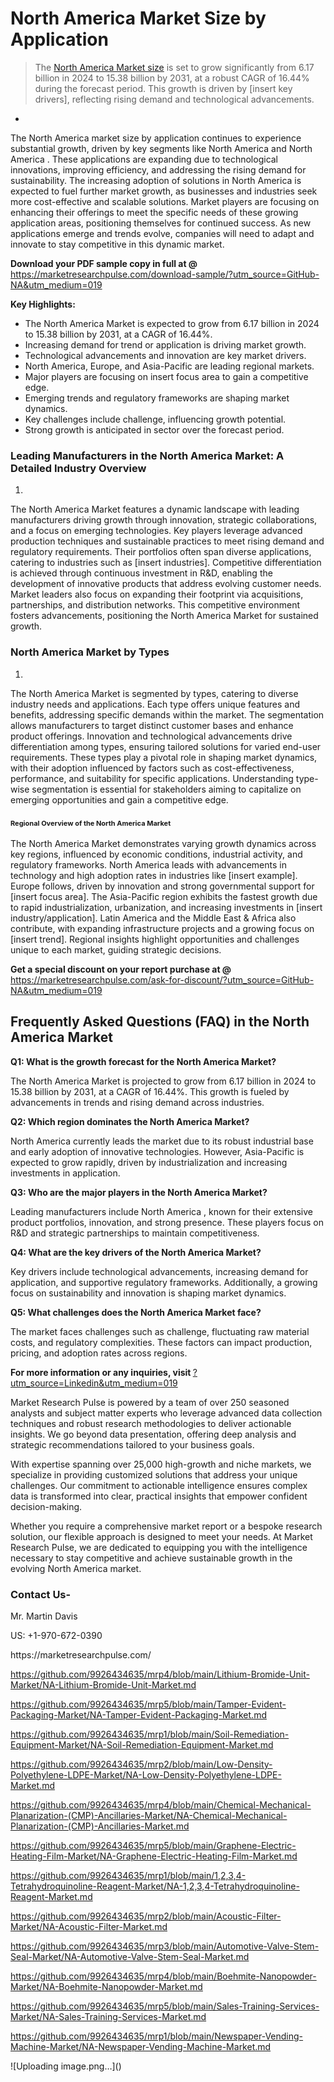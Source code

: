 <h1>North America  Market&nbsp;Size by Application</h1><blockquote><p>The <a href="https://marketresearchpulse.com/download-sample/?utm_source=GitHub-NA&amp;utm_medium=019">North America  Market size</a> is set to grow significantly from 6.17 billion in 2024 to 15.38 billion by 2031, at a robust CAGR of 16.44% during the forecast period. This growth is driven by [insert key drivers], reflecting rising demand and technological advancements.</p></blockquote><ul><li></li></ul><p>The North America  market size by application continues to experience substantial growth, driven by key segments like North America  and North America . These applications are expanding due to technological innovations, improving efficiency, and addressing the rising demand for sustainability. The increasing adoption of solutions in North America  is expected to fuel further market growth, as businesses and industries seek more cost-effective and scalable solutions. Market players are focusing on enhancing their offerings to meet the specific needs of these growing application areas, positioning themselves for continued success. As new applications emerge and trends evolve, companies will need to adapt and innovate to stay competitive in this dynamic market.</p><p><strong>Download your PDF sample copy in full at @ </strong><a href="https://marketresearchpulse.com/download-sample/?utm_source=GitHub-NA&amp;utm_medium=019">https://marketresearchpulse.com/download-sample/?utm_source=GitHub-NA&amp;utm_medium=019</a></p><p><strong>Key Highlights: </strong></p><ul><li>The North America  Market is expected to grow from 6.17 billion in 2024 to 15.38 billion by 2031, at a CAGR of 16.44%.</li><li>Increasing demand for trend or application is driving market growth.</li><li>Technological advancements and innovation are key market drivers.</li><li>North America, Europe, and Asia-Pacific are leading regional markets.</li><li>Major players are focusing on insert focus area to gain a competitive edge.</li><li>Emerging trends and regulatory frameworks are shaping market dynamics.</li><li>Key challenges include challenge, influencing growth potential.</li><li>Strong growth is anticipated in sector over the forecast period.</li></ul><h3>Leading Manufacturers in the North America  Market: A Detailed Industry Overview</h3><ol><li></li></ol><div class="flex max-w-full flex-col flex-grow"><div class="min-h-8 text-message flex w-full flex-col items-end gap-2 whitespace-normal break-words [.text-message+&amp;]:mt-5" dir="auto" data-message-author-role="assistant" data-message-id="fd8432e4-4910-450d-b182-61b7bfb0a01f" data-message-model-slug="gpt-4o"><div class="flex w-full flex-col gap-1 empty:hidden first:pt-[3px]"><div class="markdown prose w-full break-words dark:prose-invert light"><p>The North America  Market features a dynamic landscape with leading manufacturers driving growth through innovation, strategic collaborations, and a focus on emerging technologies. Key players leverage advanced production techniques and sustainable practices to meet rising demand and regulatory requirements. Their portfolios often span diverse applications, catering to industries such as [insert industries]. Competitive differentiation is achieved through continuous investment in R&amp;D, enabling the development of innovative products that address evolving customer needs. Market leaders also focus on expanding their footprint via acquisitions, partnerships, and distribution networks. This competitive environment fosters advancements, positioning the North America  Market for sustained growth.</p></div></div></div></div><h3>North America  Market by Types</h3><ol><li></li></ol><div class="flex max-w-full flex-col flex-grow"><div class="min-h-8 text-message flex w-full flex-col items-end gap-2 whitespace-normal break-words [.text-message+&amp;]:mt-5" dir="auto" data-message-author-role="assistant" data-message-id="084470be-0bb7-4664-bddf-5156b4f41249" data-message-model-slug="gpt-4o-mini"><div class="flex w-full flex-col gap-1 empty:hidden first:pt-[3px]"><div class="markdown prose w-full break-words dark:prose-invert light"><p>The North America  Market is segmented by types, catering to diverse industry needs and applications. Each type offers unique features and benefits, addressing specific demands within the market. The segmentation allows manufacturers to target distinct customer bases and enhance product offerings. Innovation and technological advancements drive differentiation among types, ensuring tailored solutions for varied end-user requirements. These types play a pivotal role in shaping market dynamics, with their adoption influenced by factors such as cost-effectiveness, performance, and suitability for specific applications. Understanding type-wise segmentation is essential for stakeholders aiming to capitalize on emerging opportunities and gain a competitive edge.</p></div></div></div></div><h3><span style="font-size: 11px;">Regional Overview of the North America  Market</span></h3><div class="flex max-w-full flex-col flex-grow"><div class="min-h-8 text-message flex w-full flex-col items-end gap-2 whitespace-normal break-words [.text-message+&amp;]:mt-5" dir="auto" data-message-author-role="assistant" data-message-id="e9038762-ce64-4e30-91c9-9bd413514231" data-message-model-slug="gpt-4o-mini"><div class="flex w-full flex-col gap-1 empty:hidden first:pt-[3px]"><div class="markdown prose w-full break-words dark:prose-invert light"><p>The North America  Market demonstrates varying growth dynamics across key regions, influenced by economic conditions, industrial activity, and regulatory frameworks. North America leads with advancements in technology and high adoption rates in industries like [insert example]. Europe follows, driven by innovation and strong governmental support for [insert focus area]. The Asia-Pacific region exhibits the fastest growth due to rapid industrialization, urbanization, and increasing investments in [insert industry/application]. Latin America and the Middle East &amp; Africa also contribute, with expanding infrastructure projects and a growing focus on [insert trend]. Regional insights highlight opportunities and challenges unique to each market, guiding strategic decisions.</p></div></div></div></div><p><strong>Get a special discount on your report purchase at @ </strong><a href="https://marketresearchpulse.com/ask-for-discount/?utm_source=GitHub-NA&amp;utm_medium=019">https://marketresearchpulse.com/ask-for-discount/?utm_source=GitHub-NA&amp;utm_medium=019</a></p><h2>Frequently Asked Questions (FAQ) in the North America  Market</h2><p><strong>Q1: What is the growth forecast for the North America  Market?</strong></p><p>The North America  Market is projected to grow from 6.17 billion in 2024 to 15.38 billion by 2031, at a CAGR of 16.44%. This growth is fueled by advancements in trends and rising demand across industries.</p><p><strong>Q2: Which region dominates the North America  Market?</strong></p><p>North America currently leads the market due to its robust industrial base and early adoption of innovative technologies. However, Asia-Pacific is expected to grow rapidly, driven by industrialization and increasing investments in application.</p><p><strong>Q3: Who are the major players in the North America  Market?</strong></p><p>Leading manufacturers include North America , known for their extensive product portfolios, innovation, and strong presence. These players focus on R&amp;D and strategic partnerships to maintain competitiveness.</p><p><strong>Q4: What are the key drivers of the North America  Market?</strong></p><p>Key drivers include technological advancements, increasing demand for application, and supportive regulatory frameworks. Additionally, a growing focus on sustainability and innovation is shaping market dynamics.</p><p><strong>Q5: What challenges does the North America  Market face?</strong></p><p>The market faces challenges such as challenge, fluctuating raw material costs, and regulatory complexities. These factors can impact production, pricing, and adoption rates across regions.</p><p><strong>For more information or any inquiries, visit&nbsp;</strong><a href="?utm_source=Linkedin&utm_medium=019">?utm_source=Linkedin&utm_medium=019</a></p><p>Market Research Pulse is powered by a team of over 250 seasoned analysts and subject matter experts who leverage advanced data collection techniques and robust research methodologies to deliver actionable insights. We go beyond data presentation, offering deep analysis and strategic recommendations tailored to your business goals.</p><p>With expertise spanning over 25,000 high-growth and niche markets, we specialize in providing customized solutions that address your unique challenges. Our commitment to actionable intelligence ensures complex data is transformed into clear, practical insights that empower confident decision-making.</p><p>Whether you require a comprehensive market report or a bespoke research solution, our flexible approach is designed to meet your needs. At Market Research Pulse, we are dedicated to equipping you with the intelligence necessary to stay competitive and achieve sustainable growth in the evolving North America  market.</p><h3><strong>Contact Us-</strong></h3><p>Mr. Martin Davis</p><p>US: +1-970-672-0390</p><p>https://marketresearchpulse.com/</p><p><a href="https://github.com/9926434635/mrp4/blob/main/Lithium-Bromide-Unit-Market/NA-Lithium-Bromide-Unit-Market.md">https://github.com/9926434635/mrp4/blob/main/Lithium-Bromide-Unit-Market/NA-Lithium-Bromide-Unit-Market.md</a></p><p><a href="https://github.com/9926434635/mrp5/blob/main/Tamper-Evident-Packaging-Market/NA-Tamper-Evident-Packaging-Market.md">https://github.com/9926434635/mrp5/blob/main/Tamper-Evident-Packaging-Market/NA-Tamper-Evident-Packaging-Market.md</a></p><p><a href="https://github.com/9926434635/mrp1/blob/main/Soil-Remediation-Equipment-Market/NA-Soil-Remediation-Equipment-Market.md">https://github.com/9926434635/mrp1/blob/main/Soil-Remediation-Equipment-Market/NA-Soil-Remediation-Equipment-Market.md</a></p><p><a href="https://github.com/9926434635/mrp2/blob/main/Low-Density-Polyethylene-LDPE-Market/NA-Low-Density-Polyethylene-LDPE-Market.md">https://github.com/9926434635/mrp2/blob/main/Low-Density-Polyethylene-LDPE-Market/NA-Low-Density-Polyethylene-LDPE-Market.md</a></p><p><a href="https://github.com/9926434635/mrp4/blob/main/Chemical-Mechanical-Planarization-(CMP)-Ancillaries-Market/NA-Chemical-Mechanical-Planarization-(CMP)-Ancillaries-Market.md">https://github.com/9926434635/mrp4/blob/main/Chemical-Mechanical-Planarization-(CMP)-Ancillaries-Market/NA-Chemical-Mechanical-Planarization-(CMP)-Ancillaries-Market.md</a></p><p><a href="https://github.com/9926434635/mrp5/blob/main/Graphene-Electric-Heating-Film-Market/NA-Graphene-Electric-Heating-Film-Market.md">https://github.com/9926434635/mrp5/blob/main/Graphene-Electric-Heating-Film-Market/NA-Graphene-Electric-Heating-Film-Market.md</a></p><p><a href="https://github.com/9926434635/mrp1/blob/main/1,2,3,4-Tetrahydroquinoline-Reagent-Market/NA-1,2,3,4-Tetrahydroquinoline-Reagent-Market.md">https://github.com/9926434635/mrp1/blob/main/1,2,3,4-Tetrahydroquinoline-Reagent-Market/NA-1,2,3,4-Tetrahydroquinoline-Reagent-Market.md</a></p><p><a href="https://github.com/9926434635/mrp2/blob/main/Acoustic-Filter-Market/NA-Acoustic-Filter-Market.md">https://github.com/9926434635/mrp2/blob/main/Acoustic-Filter-Market/NA-Acoustic-Filter-Market.md</a></p><p><a href="https://github.com/9926434635/mrp3/blob/main/Automotive-Valve-Stem-Seal-Market/NA-Automotive-Valve-Stem-Seal-Market.md">https://github.com/9926434635/mrp3/blob/main/Automotive-Valve-Stem-Seal-Market/NA-Automotive-Valve-Stem-Seal-Market.md</a></p><p><a href="https://github.com/9926434635/mrp4/blob/main/Boehmite-Nanopowder-Market/NA-Boehmite-Nanopowder-Market.md">https://github.com/9926434635/mrp4/blob/main/Boehmite-Nanopowder-Market/NA-Boehmite-Nanopowder-Market.md</a></p><p><a href="https://github.com/9926434635/mrp5/blob/main/Sales-Training-Services-Market/NA-Sales-Training-Services-Market.md">https://github.com/9926434635/mrp5/blob/main/Sales-Training-Services-Market/NA-Sales-Training-Services-Market.md</a></p><p><a href="https://github.com/9926434635/mrp1/blob/main/Newspaper-Vending-Machine-Market/NA-Newspaper-Vending-Machine-Market.md">https://github.com/9926434635/mrp1/blob/main/Newspaper-Vending-Machine-Market/NA-Newspaper-Vending-Machine-Market.md</a></p>
![Uploading image.png…]()
